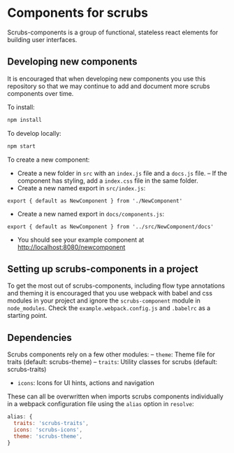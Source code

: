 # Components for scrubs
Scrubs-components is a group of functional, stateless react elements for building user interfaces.

## Developing new components
It is encouraged that when developing new components you use this repository so that we may continue to add and document more scrubs components over time.

To install:
``` javascript
npm install
```

To develop locally:
``` javascript
npm start
```

To create a new component:
- Create a new folder in `src` with an `index.js` file and a `docs.js` file.
– If the component has styling, add a `index.css` file in the same folder.
- Create a new named export in `src/index.js`:
```
export { default as NewComponent } from './NewComponent'
```
- Create a new named export in `docs/components.js`:
```
export { default as NewComponent } from '../src/NewComponent/docs'
```
- You should see your example component at [http://localhost:8080/newcomponent](http://localhost:8080/newcomponent)

## Setting up scrubs-components in a project
To get the most out of scrubs-components, including flow type annotations and theming it is encouraged that you use webpack with babel and css modules in your project and ignore the `scrubs-component` module in `node_modules`. Check the `example.webpack.config.js` and `.babelrc` as a starting point.

## Dependencies
Scrubs components rely on a few other modules:
– `theme`: Theme file for traits (default: scrubs-theme)
– `traits`: Utility classes for scrubs (default: scrubs-traits)
- `icons`: Icons for UI hints, actions and navigation

These can all be overwritten when imports scrubs components individually in a webpack configuration file using the `alias` option in `resolve`:
```javascript
alias: {
  traits: 'scrubs-traits',
  icons: 'scrubs-icons',
  theme: 'scrubs-theme',
}
```
